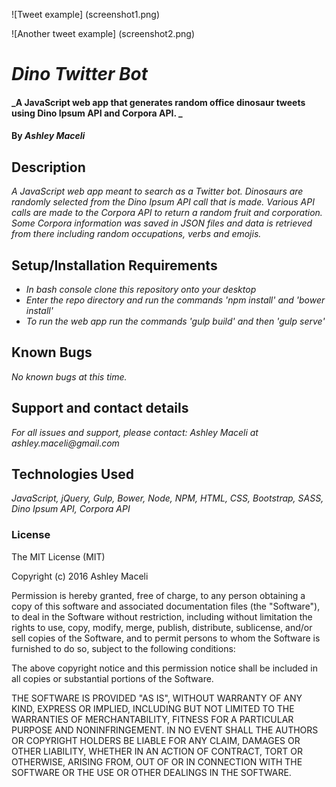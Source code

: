 ![Tweet example] (screenshot1.png)

![Another tweet example] (screenshot2.png)

# _Dino Twitter Bot_

#### _A JavaScript web app that generates random office dinosaur tweets using Dino Ipsum API and Corpora API. _

#### By _**Ashley Maceli**_

## Description

_A JavaScript web app meant to search as a Twitter bot. Dinosaurs are randomly selected from the Dino Ipsum API call that is made. Various API calls are made to the Corpora API to return a random fruit and corporation. Some Corpora information was saved in JSON files and data is retrieved from there including random occupations, verbs and emojis._

## Setup/Installation Requirements

* _In bash console clone this repository onto your desktop_
* _Enter the repo directory and run the commands 'npm install' and 'bower install'_
* _To run the web app run the commands 'gulp build' and then 'gulp serve'_

## Known Bugs

_No known bugs at this time._

## Support and contact details

_For all issues and support, please contact:
Ashley Maceli at ashley.maceli@gmail.com_

## Technologies Used

_JavaScript, jQuery, Gulp, Bower, Node, NPM, HTML, CSS, Bootstrap, SASS, Dino Ipsum API, Corpora API_

### License

The MIT License (MIT)

Copyright (c) 2016 Ashley Maceli

Permission is hereby granted, free of charge, to any person obtaining a copy
of this software and associated documentation files (the "Software"), to deal
in the Software without restriction, including without limitation the rights
to use, copy, modify, merge, publish, distribute, sublicense, and/or sell
copies of the Software, and to permit persons to whom the Software is
furnished to do so, subject to the following conditions:

The above copyright notice and this permission notice shall be included in all
copies or substantial portions of the Software.

THE SOFTWARE IS PROVIDED "AS IS", WITHOUT WARRANTY OF ANY KIND, EXPRESS OR
IMPLIED, INCLUDING BUT NOT LIMITED TO THE WARRANTIES OF MERCHANTABILITY,
FITNESS FOR A PARTICULAR PURPOSE AND NONINFRINGEMENT. IN NO EVENT SHALL THE
AUTHORS OR COPYRIGHT HOLDERS BE LIABLE FOR ANY CLAIM, DAMAGES OR OTHER
LIABILITY, WHETHER IN AN ACTION OF CONTRACT, TORT OR OTHERWISE, ARISING FROM,
OUT OF OR IN CONNECTION WITH THE SOFTWARE OR THE USE OR OTHER DEALINGS IN THE
SOFTWARE.
